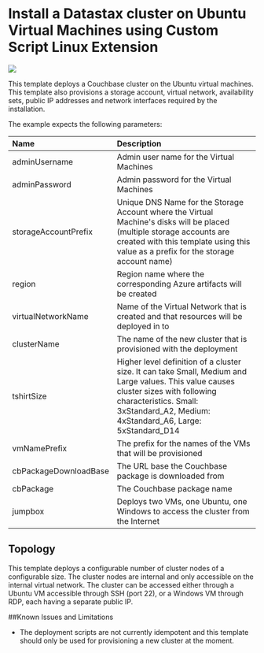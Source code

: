 # Install a Datastax cluster on Ubuntu Virtual Machines using Custom Script Linux Extension

<a href="https://azuredeploy.net/" target="_blank">
    <img src="http://azuredeploy.net/deploybutton.png"/>
</a>

This template deploys a Couchbase cluster on the Ubuntu virtual machines. This template also provisions a storage account, virtual network, availability sets, public IP addresses and network interfaces required by the installation.

The example expects the following parameters:

| Name   | Description    |
|:--- |:---|
| adminUsername  | Admin user name for the Virtual Machines  |
| adminPassword  | Admin password for the Virtual Machines  |
| storageAccountPrefix  | Unique DNS Name for the Storage Account where the Virtual Machine's disks will be placed (multiple storage accounts are created with this template using this value as a prefix for the storage account name) |
| region | Region name where the corresponding Azure artifacts will be created |
| virtualNetworkName | Name of the Virtual Network that is created and that resources will be deployed in to |
| clusterName | The name of the new cluster that is provisioned with the deployment |
| tshirtSize | Higher level definition of a cluster size. It can take Small, Medium and Large values. This value causes cluster sizes with following characteristics. Small: 3xStandard_A2, Medium: 4xStandard_A6, Large: 5xStandard_D14  |
| vmNamePrefix | The prefix for the names of the VMs that will be provisioned |
| cbPackageDownloadBase | The URL base the Couchbase package is downloaded from |
| cbPackage | The Couchbase package name |
| jumpbox | Deploys two VMs, one Ubuntu, one Windows to access the cluster from the Internet |

Topology
--------

This template deploys a configurable number of cluster nodes of a configurable size.  The cluster nodes are internal and only accessible on the internal virtual network.  The cluster can be accessed either through a Ubuntu VM accessible  through SSH (port 22), or a Windows VM through RDP, each having a separate public IP.

##Known Issues and Limitations
- The deployment scripts are not currently idempotent and this template should only be used for provisioning a new cluster at the moment.